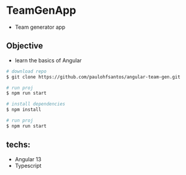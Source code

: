 # TeamGenApp

- Team generator app

## Objective

- learn the basics of Angular

```bash
# download repo
$ git clone https://github.com/paulohfsantos/angular-team-gen.git

# run proj
$ npm run start
```

```bash
# install dependencies
$ npm install

# run proj
$ npm run start
```

## techs:

- Angular 13
- Typescript
